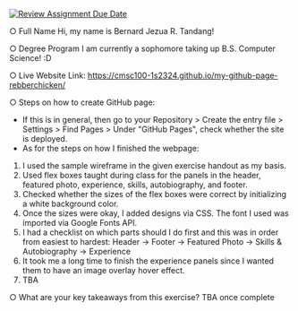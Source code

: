 [![Review Assignment Due Date](https://classroom.github.com/assets/deadline-readme-button-24ddc0f5d75046c5622901739e7c5dd533143b0c8e959d652212380cedb1ea36.svg)](https://classroom.github.com/a/Z0SN3ALX)

○ Full Name
Hi, my name is Bernard Jezua R. Tandang!

○ Degree Program
I am currently a sophomore taking up B.S. Computer Science! :D

○ Live Website Link:
https://cmsc100-1s2324.github.io/my-github-page-rebberchicken/

○ Steps on how to create GitHub page:
- If this is in general, then go to your Repository > Create the entry file > Settings > Find Pages > Under "GitHub Pages", check whether the site is deployed.
- As for the steps on how I finished the webpage:
1. I used the sample wireframe in the given exercise handout as my basis.
2. Used flex boxes taught during class for the panels in the header, featured photo, experience, skills, autobiography, and footer.
3. Checked whether the sizes of the flex boxes were correct by initializing a white background color.
4. Once the sizes were okay, I added designs via CSS. The font I used was imported via Google Fonts API.
5. I had a checklist on which parts should I do first and this was in order from easiest to hardest:
   Header -> Footer -> Featured Photo -> Skills & Autobiography -> Experience
6. It took me a long time to finish the experience panels since I wanted them to have an image overlay hover effect.
7. TBA

○ What are your key takeaways from this exercise?
TBA once complete
